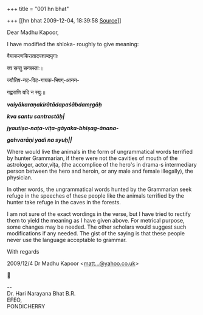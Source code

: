 +++
title = "001 hn bhat"

+++
[[hn bhat	2009-12-04, 18:39:58 [Source](https://groups.google.com/g/bvparishat/c/XQmWkOOGx-Q)]]



Dear Madhu Kapoor,

  

I have modified the shloka- roughly to give meaning:

  

वैयाकरणकिरातादपशाब्दमृगाः

क्व सन्तु सन्त्रस्ताः।

ज्यौतिष-नट-विट-गायक-भिषग्-आनन-

गह्वराणि यदि न स्युः॥

***vaiyākaraṇakirātādapaśābdamṛgāḥ***

***kva santu santrastāḥ\|***

***jyautiṣa-naṭa-viṭa-gāyaka-bhiṣag-ānana-***

***gahvarāṇi yadi na syuḥ\|\|***

  

  

Where would live the animals in the form of ungrammatical words terrified by hunter Grammarian, if there were not the cavities of mouth of the astrologer, actor,viṭa, (the accomplice of the hero's in drama-s intermediary person between the hero and heroin, or any male and female illegally), the physician.

  

In other words, the ungrammatical words hunted by the Grammarian seek refuge in the speeches of these people like the animals terrified by the hunter take refuge in the caves in the forests.

  

I am not sure of the exact wordings in the verse, but I have tried to rectify them to yield the meaning as I have given above. For metrical purpose, some changes may be needed. The other scholars would suggest such modifications if any needed. The gist of the saying is that these people never use the language acceptable to grammar.

  

With regards

  
  

2009/12/4 Dr Madhu Kapoor \<[matt...@yahoo.co.uk]()\>



  
  
  
--  
Dr. Hari Narayana Bhat B.R.  
EFEO,  
PONDICHERRY  

